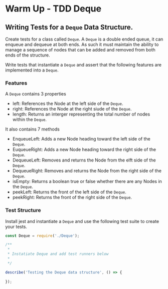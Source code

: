 # Warm Up - TDD Deque

## Writing Tests for a `Deque` Data Structure.

Create tests for a class called `Deque`.   A `Deque` is a double ended queue, it can enqueue and dequeue at both ends.  As such it must maintain the ability to manage a sequence of nodes that can be added and removed from both ends of the structure.

Write tests that instantiate a `Deque` and assert that the following features are implemented into a `Deque`.

### Features

A `Deque` contains 3 properties

- left: References the Node at the left side of the `Deque`.
- right: References the Node at the right siude of the `Deque`.
- length: Returns an interger representing the total number of nodes within the `Deque`.
  
It also contains 7 methods

- EnqueueLeft: Adds a new Node heading toward the left side of the `Deque`.
- EuqueueRight: Adds a new Node heading toward the right side of the `Deque`.
- DequeueLeft: Removes and returns the Node from the elft side of the `Deque`.
- DequeueRight: Removes and returns the Node from the right side of the `Deque`.
- isEmpty: Returns a boolean true or false whether there are any Nodes in the `Deque`.
- peekLeft: Returns the front of the left side of the `Deque`.
- peekRight: Returns the front of the right side of the `Deque`.

### Test Structure

Install jest and instantiate a `Deque` and use the following test suite to create your tests.

```javascript
const Deque = require('./Deque');

/**
 *
 * Instatiate Deque and add test runners below
 *
 */

describe('Testing the Deque data structure', () => {
  
});
```
